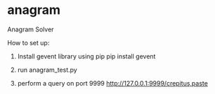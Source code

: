 anagram
=======

Anagram Solver

How to set up:
1) Install gevent library using pip 
    pip install gevent
2) run anagram_test.py 

3)  perform a query on port 9999 
    http://127.0.0.1:9999/crepitus,paste
